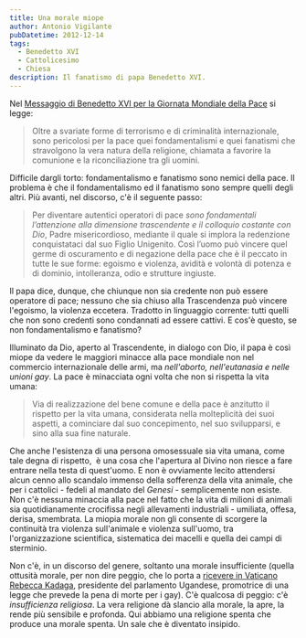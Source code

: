 ```yaml
---
title: Una morale miope
author: Antonio Vigilante
pubDatetime: 2012-12-14
tags: 
  - Benedetto XVI
  - Cattolicesimo
  - Chiesa
description: Il fanatismo di papa Benedetto XVI.
---
```


Nel [Messaggio di Benedetto XVI per la Giornata Mondiale della Pace](http://www.vatican.va/holy_father/benedict_xvi/messages/peace/documents/hf_ben-xvi_mes_20121208_xlvi-world-day-peace_it.html) si legge:  

> Oltre a svariate forme di terrorismo e di criminalità internazionale, sono pericolosi per la pace quei fondamentalismi e quei fanatismi che stravolgono la vera natura della religione, chiamata a favorire la comunione e la riconciliazione tra gli uomini.

Difficile dargli torto: fondamentalismo e fanatismo sono nemici della pace. Il problema è che il fondamentalismo ed il fanatismo sono sempre quelli degli altri. Più avanti, nel discorso, c'è il seguente passo:

> Per diventare autentici operatori di pace *sono fondamentali l’attenzione alla dimensione trascendente e il colloquio costante con Dio*, Padre misericordioso, mediante il quale si implora la redenzione conquistataci dal suo Figlio Unigenito. Così l’uomo può vincere quel germe di oscuramento e di negazione della pace che è il peccato in tutte le sue forme: egoismo e violenza, avidità e volontà di potenza e di dominio, intolleranza, odio e strutture ingiuste.

Il papa dice, dunque, che chiunque non sia credente non può essere operatore di pace; nessuno che sia chiuso alla Trascendenza può vincere l'egoismo, la violenza eccetera. Tradotto in linguaggio corrente: tutti quelli che non sono credenti sono condannati ad essere cattivi. E cos'è questo, se non fondamentalismo e fanatismo?  

Illuminato da Dio, aperto al Trascendente, in dialogo con Dio, il papa è così miope da vedere le maggiori minacce alla pace mondiale non nel commercio internazionale delle armi, ma *nell'aborto, nell'eutanasia e nelle unioni gay*. La pace è minacciata ogni volta che non si rispetta la vita umana:

> Via di realizzazione del bene comune e della pace è anzitutto il rispetto per la vita umana, considerata nella molteplicità dei suoi aspetti, a cominciare dal suo concepimento, nel suo svilupparsi, e sino alla sua fine naturale.
  
Che anche l'esistenza di una persona omosessuale sia vita umana, come tale degna di rispetto,  è una cosa che l'apertura al Divino non riesce a fare entrare nella testa di quest'uomo. E non è ovviamente lecito attendersi alcun cenno allo scandalo immenso della sofferenza della vita animale, che per i cattolici - fedeli al mandato del _Genesi_ - semplicemente non esiste. Non c'è nessuna minaccia alla pace nel fatto che la vita di milioni di animali sia quotidianamente crocifissa negli allevamenti industriali - umiliata, offesa, derisa, smembrata. La miopia morale non gli consente di scorgere la continuità tra violenza sull'animale e violenza sull'uomo, tra l'organizzazione scientifica, sistematica dei macelli e quella dei campi di sterminio.

Non c'è, in un discorso del genere, soltanto una morale insufficiente (quella ottusità morale, per non dire peggio, che lo porta a [ricevere in Vaticano Rebecca Kadaga](http://www.ilfattoquotidiano.it/2012/12/14/papa-benedice-promotrice-legge-che-prevede-pena-di-morte-per-gay-in-uganda/446392/), presidente del parlamento Ugandese, promotrice di una legge che prevede la pena di morte per i gay). C'è qualcosa di peggio: c'è _insufficienza religiosa_. La vera religione dà slancio alla morale, la apre, la rende più sensibile e profonda. Qui abbiamo una religione spenta che produce una morale spenta. Un sale che è diventato insipido.


